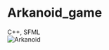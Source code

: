 # Arkanoid_game
C++, SFML
<br>
![Arkanoid](https://user-images.githubusercontent.com/102912658/192833009-c32886bd-befe-48be-b7b7-b4c8bd0377a0.jpg)
